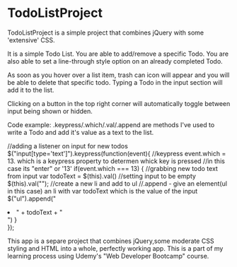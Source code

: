 # TodoListProject

TodoListProject is a simple project that combines jQuery with some 'extensive' CSS.

It is a simple Todo List. You are able to add/remove a specific Todo. You are also able to set a line-through style option on an already completed Todo. 

As soon as you hover over a list item, trash can icon will appear and you will be able to delete that specific todo. Typing a Todo in the input section will add it to the list.

Clicking on a button in the top right corner will automatically toggle between input being shown or hidden.



Code example:
.keypress/.which/.val/.append are methods I've used to write a Todo and add it's value as a text to the list.

//adding a listener on input for new todos
$("input[type='text']").keypress(function(event){
	//keypress event.which = 13. which is a keypress property to determen whick key is pressed
	//in this case its "enter" or '13'
	if(event.which === 13) {
		//grabbing new todo text from input
		var todoText = $(this).val()
		//setting input to be empty
		$(this).val("");
		//create a new li and add to ul
		//.append - give an element(ul in this case) an li with var todoText which is the value of the input
		$("ul").append("<li><span><i class='fa fa-trash'></i></span>" + todoText + "</li>")
	}	
});
 

This app is a separe project that combines jQuery,some moderate CSS styling and HTML into a whole, perfectly working app. This is a part of my learning process using Udemy's "Web Developer Bootcamp" course.
